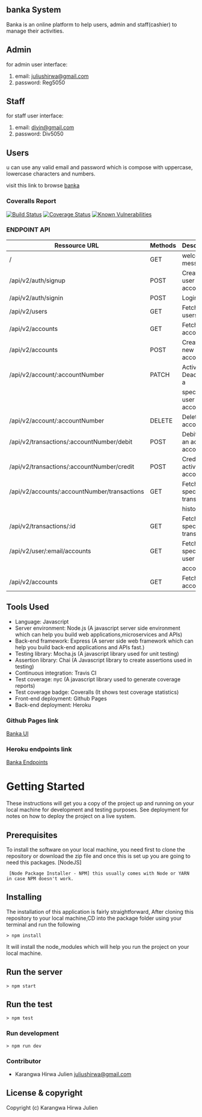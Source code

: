 ## banka System

Banka is an online platform to help users, admin and staff(cashier) to manage their activities.

## Admin

for admin user interface:
  1. email: juliushirwa@gmail.com
  2. password: Reg5050
  
## Staff

for staff user interface:
  1. email: divin@gmail.com
  2. password: Div5050
  
## Users

u can use any valid email and password which is compose with uppercase, lowercase characters and numbers.

visit this link to browse [banka](https://j4l13n.github.io/banka/UI/)

### Coveralls Report

[![Build Status](https://travis-ci.org/vkarpov15/fizzbuzz-coverage.svg?branch=master)](https://travis-ci.org/vkarpov15/fizzbuzz-coverage)
[![Coverage Status](https://coveralls.io/repos/vkarpov15/fizzbuzz-coverage/badge.svg)](https://coveralls.io/r/vkarpov15/fizzbuzz-coverage)
[![Known Vulnerabilities](https://snyk.io/test/github/nickmerwin/node-coveralls/badge.svg)](https://snyk.io/test/github/nickmerwin/node-coveralls)


### ENDPOINT API

| Ressource URL                                 | Methods | Description                   |
| --------------------------------------------- | ------- | ----------------------------- |
| /                                             | GET     | welcome message               |
| /api/v2/auth/signup                           | POST    | Create a user account         |
| /api/v2/auth/signin                           | POST    | Login                         |
| /api/v2/users                                 | GET     | Fetch all users               |
| /api/v2/accounts                              | GET     | Fetch all accounts            |
| /api/v2/accounts                              | POST    | Create a new account          |
| /api/v2/account/:accountNumber                | PATCH   | Activate or Deactivate a      |
|                                               |         |    specific user account      |
| /api/v2/account/:accountNumber                | DELETE  | Delete an account             |
| /api/v2/transactions/:accountNumber/debit     | POST    | Debit from an active account  |
| /api/v2/transactions/:accountNumber/credit    | POST    | Credit to an active account   |
| /api/v2/accounts/:accountNumber/transactions  | GET     | Fetch a specific transaction  |
|                                               |         |                     history   |
| /api/v2/transactions/:id                      | GET     | Fetch a specific transaction  |
| /api/v2/user/:email/accounts                  | GET     | Fetch get specific user       |
|                                               |         |   accounts                    |
| /api/v2/accounts                              | GET     | Fetch all accounts            |


## Tools Used

- Language: Javascript
- Server environment: Node.js (A javascript server side environment which can help you build web applications,microservices and APIs)
- Back-end framework: Express (A server side web framework which can help you build back-end applications and APIs fast.)
- Testing library: Mocha.js (A javascript library used for unit testing)
- Assertion library: Chai (A Javascript library to create assertions used in testing)
- Continuous integration: Travis CI
- Test coverage: nyc (A javascript library used to generate coverage reports)
- Test coverage badge: Coveralls (It shows test coverage statistics)
- Front-end deployment: Github Pages
- Back-end deployment: Heroku

### Github Pages link

[Banka UI](https://j4l13n.github.io/banka/UI/)

### Heroku endpoints link

[Banka Endpoints](https://arcane-fjord-40797.herokuapp.com/)

# Getting Started

These instructions will get you a copy of the project up and running on your local machine for development and testing purposes. See deployment for notes on how to deploy the project on a live system.

## Prerequisites

To install the software on your local machine, you need first to clone the repository or download the zip file and once this is set up you are going to need this packages. [NodeJS]

```
 [Node Package Installer - NPM] this usually comes with Node or YARN in case NPM doesn't work.
```

## Installing

The installation of this application is fairly straightforward, After cloning this repository to your local machine,CD into the package folder using your terminal and run the following

```
> npm install
```

It will install the node_modules which will help you run the project on your local machine.

## Run the server

```
> npm start
```

## Run the test

```
> npm test
```

### Run development

```
> npm run dev
```

### Contributor

- Karangwa Hirwa Julien <juliushirwa@gmail.com>

## License & copyright

Copyright (c) Karangwa Hirwa Julien
